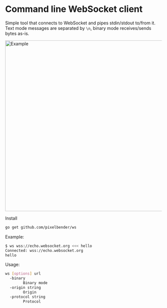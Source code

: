 # Command line WebSocket client

Simple tool that connects to WebSocket and pipes stdin/stdout to/from it.<br/>
Text mode messages are separated by `\n`, binary mode receives/sends bytes as-is.

<img src="https://gist.githubusercontent.com/pixelbender/46a699b2198b246fffaf28b2e336f22d/raw/ws.gif" alt="Example" width="550"/>

Install

```sh
go get github.com/pixelbender/ws
```

Example:

```sh
$ ws wss://echo.websocket.org <<< hello
Connected: wss://echo.websocket.org
hello
```

Usage:

```sh
ws [options] url
  -binary
    	Binary mode
  -origin string
    	Origin
  -protocol string
    	Protocol
```
